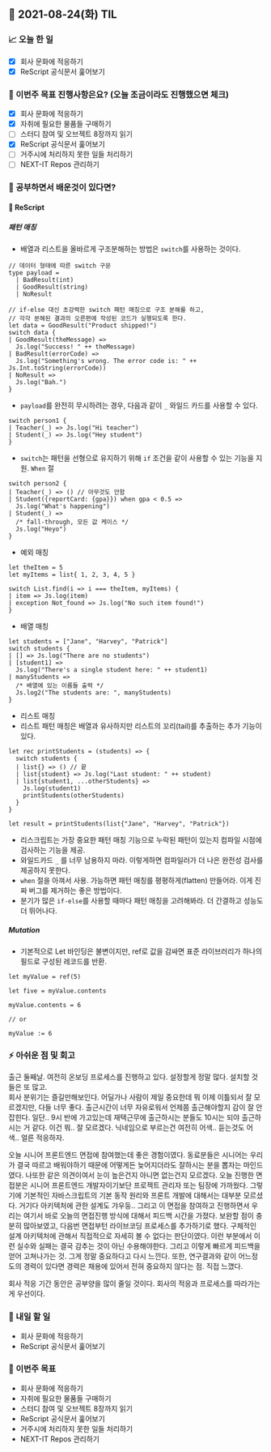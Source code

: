 ## 📆 2021-08-24(화) TIL

### 📈 오늘 한 일
- [x] 회사 문화에 적응하기
- [x] ReScript 공식문서 훑어보기

### 🦄 이번주 목표 진행사항은요? (오늘 조금이라도 진행했으면 체크)
- [x] 회사 문화에 적응하기
- [x] 자취에 필요한 물품들 구매하기
- [ ] 스터디 참여 및 오브젝트 8장까지 읽기
- [x] ReScript 공식문서 훑어보기
- [ ] 거주시에 처리하지 못한 일들 처리하기
- [ ] NEXT-IT Repos 관리하기

### 🤔 공부하면서 배운것이 있다면?

#### 🎈 ReScript

##### 패턴 매칭
- 배열과 리스트을 올바르게 구조분해하는 방법은 `switch`를 사용하는 것이다.

```reason
// 데이터 형태에 따른 switch 구문
type payload =
  | BadResult(int)
  | GoodResult(string)
  | NoResult

// if-else 대신 초강력한 switch 패턴 매칭으로 구조 분해를 하고,
// 각각 분해된 결과의 오른편에 작성된 코드가 실행되도록 한다.
let data = GoodResult("Product shipped!")
switch data {
| GoodResult(theMessage) =>
  Js.log("Success! " ++ theMessage)
| BadResult(errorCode) =>
  Js.log("Something's wrong. The error code is: " ++ Js.Int.toString(errorCode))
| NoResult =>
  Js.log("Bah.")
}
```

- `payload`를 완전히 무시하려는 경우, 다음과 같이 `_` 와일드 카드를 사용할 수 있다.

```reason
switch person1 {
| Teacher(_) => Js.log("Hi teacher")
| Student(_) => Js.log("Hey student")
}
```

- `switch`는 패턴을 선형으로 유지하기 위해 `if` 조건을 같이 사용할 수 있는 기능을 지원. `When` 절

```reason
switch person2 {
| Teacher(_) => () // 아무것도 안함
| Student({reportCard: {gpa}}) when gpa < 0.5 =>
  Js.log("What's happening")
| Student(_) =>
  /* fall-through, 모든 값 케이스 */
  Js.log("Heyo")
}
```

- 예외 매칭

```reason
let theItem = 5
let myItems = list{ 1, 2, 3, 4, 5 }

switch List.find(i => i === theItem, myItems) {
| item => Js.log(item)
| exception Not_found => Js.log("No such item found!")
}
```

- 배열 매칭

```reason
let students = ["Jane", "Harvey", "Patrick"]
switch students {
| [] => Js.log("There are no students")
| [student1] =>
  Js.log("There's a single student here: " ++ student1)
| manyStudents =>
  /* 배열에 있는 이름들 출력 */
  Js.log2("The students are: ", manyStudents)
}
```

- 리스트 매칭
- 리스트 패턴 매칭은 배열과 유사하지만 리스트의 꼬리(tail)를 추출하는 추가 기능이 있다. 
```reason
let rec printStudents = (students) => {
  switch students {
  | list{} => () // 끝
  | list{student} => Js.log("Last student: " ++ student)
  | list{student1, ...otherStudents} =>
    Js.log(student1)
    printStudents(otherStudents)
  }
}

let result = printStudents(list{"Jane", "Harvey", "Patrick"})
```

- 리스크립트는 가장 중요한 패턴 매칭 기능으로 누락된 패턴이 있는지 컴파일 시점에 검사하는 기능을 제공.
- 와일드카드 `_` 를 너무 남용하지 마라. 이렇게하면 컴파일러가 더 나은 완전성 검사를 제공하지 못한다.
- `when` 절을 아껴서 사용. 가능하면 패턴 매칭를 평평하게(flatten) 만들어라. 이게 진짜 버그를 제거하는 좋은 방법이다.
- 분기가 많은 `if-else`를 사용할 때마다 패턴 매칭을 고려해봐라. 더 간결하고 성능도 더 뛰어나다.

##### Mutation
- 기본적으로 Let 바인딩은 불변이지만, ref로 값을 감싸면 표준 라이브러리가 하나의 필드로 구성된 레코드를 반환.

```reason
let myValue = ref(5)

let five = myValue.contents

myValue.contents = 6

// or

myValue := 6
```

### ⚡ 아쉬운 점 및 회고
출근 둘째날. 여전히 온보딩 프로세스를 진행하고 있다. 설정할게 정말 많다. 설치할 것들은 또 많고.   
회사 분위기는 즐길만해보인다. 어딜가나 사람이 제일 중요한데 뭐 이제 이틀되서 잘 모르겠지만, 다들 너무 좋다. 출근시간이 너무 자유로워서 언제쯤 출근해야할지 감이 잘 안잡힌다. 일단.. 9시 반에 가고있는데 재택근무에 출근하시는 분들도 10시는 되야 출근하시는 거 같다. 이건 뭐.. 잘 모르겠다. 닉네임으로 부르는건 여전히 어색.. 듣는것도 어색.. 얼른 적응하자.   

오늘 시니어 프론트엔드 면접에 참여했는데 좋은 경험이였다. 동료분들은 시니어는 우리가 결국 따르고 배워야하기 때문에 어떻게든 늦어지더라도 잘하시는 분을 뽑자는 마인드였다. 나또한 같은 의견이여서 눈이 높은건지 아니면 없는건지 모르겠다. 오늘 진행한 면접분은 시니어 프론트엔드 개발자이기보단 프로젝트 관리자 또는 팀장에 가까웠다. 그렇기에 기본적인 자바스크립트의 기본 동작 원리와 프론트 개발에 대해서는 대부분 모르셨다. 거기다 아키텍처에 관한 설계도 갸우둥.. 그리고 이 면접을 참여하고 진행하면서 우리는 여기서 바로 오늘의 면접진행 방식에 대해서 피드백 시간을 가졌다. 보완할 점이 충분히 많아보였고, 다음번 면접부턴 라이브코딩 프로세스를 추가하기로 했다. 구체적인 설계 아키텍처에 관해서 직접적으로 자세히 볼 수 없다는 판단이였다. 이런 부분에서 이런 실수와 실패는 결국 감추는 것이 아닌 수용해야한다. 그리고 이렇게 빠르게 피드백을 얻어 고쳐나가는 것. 그게 정말 중요하다고 다시 느낀다. 또한, 연구결과와 같이 어느정도의 경력이 있다면 경력은 채용에 있어서 전혀 중요하지 않다는 점. 직접 느꼈다.   

회사 적응 기간 동안은 공부양을 많이 줄일 것이다. 회사의 적응과 프로세스를 따라가는게 우선이다.

### 🚀 내일 할 일
- 회사 문화에 적응하기
- ReScript 공식문서 훑어보기

### 🎯 이번주 목표
- 회사 문화에 적응하기
- 자취에 필요한 물품들 구매하기
- 스터디 참여 및 오브젝트 8장까지 읽기
- ReScript 공식문서 훑어보기
- 거주시에 처리하지 못한 일들 처리하기
- NEXT-IT Repos 관리하기
